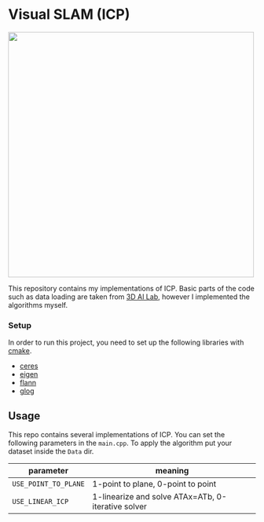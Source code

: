# **Visual SLAM (ICP)**
<img src="img/icp.gif" width="500"/>

 This repository contains my implementations of ICP. Basic parts of the code such as data loading are taken from [3D AI Lab](https://www.3dunderstanding.org/index.html), however I implemented the algorithms myself.

### **Setup**
In order to run this project, you need to set up the following libraries with [cmake](https://cmake.org/).
- [ceres](http://ceres-solver.org/)
- [eigen](https://eigen.tuxfamily.org/index.php?title=Main_Page)
- [flann](https://github.com/flann-lib/flann)
- [glog](https://github.com/google/glog)


## **Usage**
This repo contains several implementations of ICP. You can set the following parameters in the ```main.cpp```. To apply the algorithm put your dataset inside the ```Data``` dir.

| parameter | meaning |
|-----------|---------|
| ```USE_POINT_TO_PLANE``` | 1-point to plane, 0-point to point |
| ```USE_LINEAR_ICP``` | 1-linearize and solve ATAx=ATb, 0-iterative solver |
